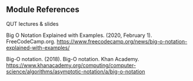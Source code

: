 ## Module References

QUT lectures & slides

Big O Notation Explained with Examples. (2020, February 1). FreeCodeCamp.org. https://www.freecodecamp.org/news/big-o-notation-explained-with-examples/

Big-O notation. (2018). Big-O notation. Khan Academy. https://www.khanacademy.org/computing/computer-science/algorithms/asymptotic-notation/a/big-o-notation
